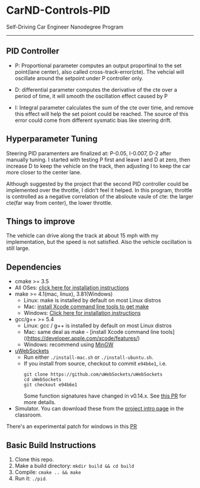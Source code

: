 # CarND-Controls-PID
Self-Driving Car Engineer Nanodegree Program

---

## PID Controller

* P: Proportional parameter computes an output proportinal to the set point(lane center), also called cross-track-error(cte). The vehcial will oscillate around the setpoint under P controller only.

* D: differential parameter computes the derivative of the cte over a period of time, it will smooth the oscillation effect caused by P  

* I: Integral parameter calculates the sum of the cte over time, and remove this effect  will help the set poiont could be reached. The source of this error could come from different sysmatic bias like steering drift.

## Hyperparameter Tuning

Steering PID paramenters are finalized at: P-0.05, I-0.007, D-2 after manually tuning. I started with testing P first and leave I and D at zero, then increase D to keep the vehicle on the track, then adjusting I to keep the car more closer to the center lane. 

Although suggested by the project that the second PID controller could be implemented over the throttle, I didn't feel it helped. In this program, throttle is controlled as a negative correlation of the absloute vaule of cte: the larger cte(far way from center), the lower throttle.

## Things to improve

The vehicle can drive along the track at about 15 mph with my implementation, but the speed is not satisfied. Also the vehicle oscillation is still large. 

## Dependencies

* cmake >= 3.5
 * All OSes: [click here for installation instructions](https://cmake.org/install/)
* make >= 4.1(mac, linux), 3.81(Windows)
  * Linux: make is installed by default on most Linux distros
  * Mac: [install Xcode command line tools to get make](https://developer.apple.com/xcode/features/)
  * Windows: [Click here for installation instructions](http://gnuwin32.sourceforge.net/packages/make.htm)
* gcc/g++ >= 5.4
  * Linux: gcc / g++ is installed by default on most Linux distros
  * Mac: same deal as make - [install Xcode command line tools]((https://developer.apple.com/xcode/features/)
  * Windows: recommend using [MinGW](http://www.mingw.org/)
* [uWebSockets](https://github.com/uWebSockets/uWebSockets)
  * Run either `./install-mac.sh` or `./install-ubuntu.sh`.
  * If you install from source, checkout to commit `e94b6e1`, i.e.
    ```
    git clone https://github.com/uWebSockets/uWebSockets 
    cd uWebSockets
    git checkout e94b6e1
    ```
    Some function signatures have changed in v0.14.x. See [this PR](https://github.com/udacity/CarND-MPC-Project/pull/3) for more details.
* Simulator. You can download these from the [project intro page](https://github.com/udacity/self-driving-car-sim/releases) in the classroom.

There's an experimental patch for windows in this [PR](https://github.com/udacity/CarND-PID-Control-Project/pull/3)

## Basic Build Instructions

1. Clone this repo.
2. Make a build directory: `mkdir build && cd build`
3. Compile: `cmake .. && make`
4. Run it: `./pid`. 

